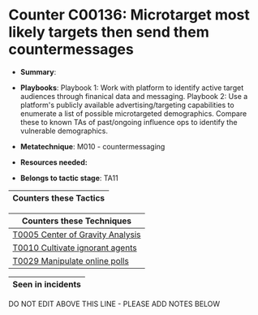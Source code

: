 # Counter C00136: Microtarget most likely targets then send them countermessages

* **Summary**: 

* **Playbooks**: Playbook 1: Work with platform to identify active target audiences through finanical data and messaging.
Playbook 2: Use a platform's publicly available advertising/targeting capabilities to enumerate a list of possible microtargeted demographics. Compare these to known TAs of past/ongoing influence ops to identify the vulnerable demographics. 


* **Metatechnique**: M010 - countermessaging

* **Resources needed:** 

* **Belongs to tactic stage**: TA11


| Counters these Tactics |
| ---------------------- |



| Counters these Techniques |
| ------------------------- |
| [T0005 Center of Gravity Analysis](../techniques/T0005.md) |
| [T0010 Cultivate ignorant agents](../techniques/T0010.md) |
| [T0029 Manipulate online polls](../techniques/T0029.md) |



| Seen in incidents |
| ----------------- |


DO NOT EDIT ABOVE THIS LINE - PLEASE ADD NOTES BELOW